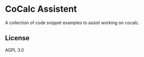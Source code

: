 # CoCalc Assistent

A collection of code snippet examples to assist working on cocalc.

## License

AGPL 3.0
